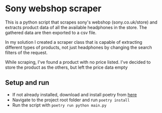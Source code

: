 # Sony webshop scraper

This is a python script that scrapes sony's webshop (sony.co.uk/store) and extracts product data of all the available headphones in the store. The gathered data are then exported to a csv file.

In my solution I created a scraper class that is capable of extracting different types of products, not just headphones by changing the search filters of the request.

While scraping, I've found a product with no price listed. I've decided to store the product as the others, but left the price data empty

## Setup and run
 - If not already installed, download and install poetry from [here](https://github.com/python-poetry/install.python-poetry.org)
 - Navigate to the project root folder and run `poetry install`
 - Run the script with `poetry run python main.py`
